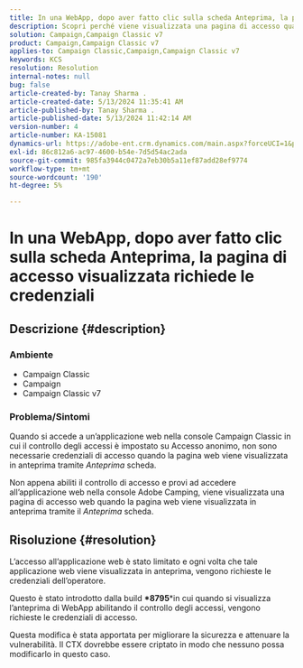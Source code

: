 ```yaml
---
title: In una WebApp, dopo aver fatto clic sulla scheda Anteprima, la pagina di accesso visualizzata richiede le credenziali
description: Scopri perché viene visualizzata una pagina di accesso quando si accede a un’applicazione web nella console di Campaign Classic.
solution: Campaign,Campaign Classic v7
product: Campaign,Campaign Classic v7
applies-to: Campaign Classic,Campaign,Campaign Classic v7
keywords: KCS
resolution: Resolution
internal-notes: null
bug: false
article-created-by: Tanay Sharma .
article-created-date: 5/13/2024 11:35:41 AM
article-published-by: Tanay Sharma .
article-published-date: 5/13/2024 11:42:14 AM
version-number: 4
article-number: KA-15081
dynamics-url: https://adobe-ent.crm.dynamics.com/main.aspx?forceUCI=1&pagetype=entityrecord&etn=knowledgearticle&id=6f2d6ce7-1c11-ef11-9f8a-6045bd02b206
exl-id: 86c812a6-ac97-4600-b54e-7d5d54ac2ada
source-git-commit: 985fa3944c0472a7eb30b5a11ef87add28ef9774
workflow-type: tm+mt
source-wordcount: '190'
ht-degree: 5%

---
```


# In una WebApp, dopo aver fatto clic sulla scheda Anteprima, la pagina di accesso visualizzata richiede le credenziali

## Descrizione {#description}


### Ambiente

- Campaign Classic
- Campaign
- Campaign Classic v7


### Problema/Sintomi

Quando si accede a un’applicazione web nella console Campaign Classic in cui il controllo degli accessi è impostato su Accesso anonimo, non sono necessarie credenziali di accesso quando la pagina web viene visualizzata in anteprima tramite *Anteprima* scheda.

Non appena abiliti il controllo di accesso e provi ad accedere all’applicazione web nella console Adobe Camping, viene visualizzata una pagina di accesso web quando la pagina web viene visualizzata in anteprima tramite il *Anteprima* scheda.


## Risoluzione {#resolution}


L’accesso all’applicazione web è stato limitato e ogni volta che tale applicazione web viene visualizzata in anteprima, vengono richieste le credenziali dell’operatore.

Questo è stato introdotto dalla build <b>*8795</b>*in cui quando si visualizza l’anteprima di WebApp abilitando il controllo degli accessi, vengono richieste le credenziali di accesso.

Questa modifica è stata apportata per migliorare la sicurezza e attenuare la vulnerabilità. Il CTX dovrebbe essere criptato in modo che nessuno possa modificarlo in questo caso.
